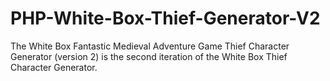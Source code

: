 # PHP-White-Box-Thief-Generator-V2
The White Box Fantastic Medieval Adventure Game Thief Character Generator (version 2) is the second iteration of the White Box Thief Character Generator.
